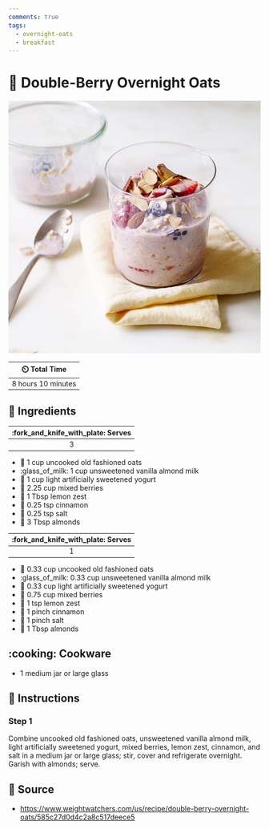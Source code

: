 ```yaml
---
comments: true
tags:
  - overnight-oats
  - breakfast
---
```

# :ear_of_rice: Double-Berry Overnight Oats

![Double-Berry Overnight Oats](../assets/images/double-berry-overnight-oats.jpg)

| :timer_clock: Total Time |
|:-----------------------: |
| 8 hours 10 minutes |

## :salt: Ingredients

| :fork_and_knife_with_plate: Serves |
|:----------------------------------:|
| 3 |

- :ear_of_rice: 1 cup uncooked old fashioned oats
- :glass_of_milk: 1 cup unsweetened vanilla almond milk
- :microbe: 1 cup light artificially sweetened yogurt
- :strawberry: 2.25 cup mixed berries
- :lemon: 1 Tbsp lemon zest
- :custard: 0.25 tsp cinnamon
- :salt: 0.25 tsp salt
- :chestnut: 3 Tbsp almonds

| :fork_and_knife_with_plate: Serves |
|:----------------------------------:|
| 1 |

- :ear_of_rice: 0.33 cup uncooked old fashioned oats
- :glass_of_milk: 0.33 cup unsweetened vanilla almond milk
- :microbe: 0.33 cup light artificially sweetened yogurt
- :strawberry: 0.75 cup mixed berries
- :lemon: 1 tsp lemon zest
- :custard: 1 pinch cinnamon
- :salt: 1 pinch salt
- :chestnut: 1 Tbsp almonds

## :cooking: Cookware

- 1 medium jar or large glass

## :pencil: Instructions

### Step 1

Combine uncooked old fashioned oats, unsweetened vanilla almond milk, light artificially sweetened yogurt, mixed
berries, lemon zest, cinnamon, and salt in a medium jar or large glass; stir, cover and refrigerate overnight. Garish
with almonds; serve.

## :link: Source

- <https://www.weightwatchers.com/us/recipe/double-berry-overnight-oats/585c27d0d4c2a8c517deece5>
